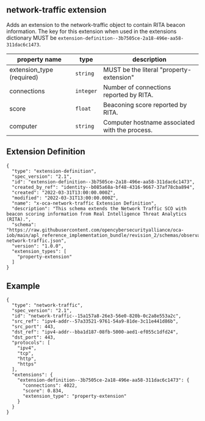 ## network-traffic extension

Adds an extension to the network-traffic object to contain RITA beacon information. The key for this extension when used in the extensions dictionary MUST be `extension-definition--3b7505ce-2a18-496e-aa58-311dac6c1473`.

| property name | type | description |
| -- | -- | -- |
| extension_type (required) | `string` | MUST be the literal "property-extension"
| connections | `integer` | Number of connections reported by RITA.
| score | `float` | Beaconing score reported by RITA.
| computer | `string` | Computer hostname associated with the process.

## Extension Definition

```
{
  "type": "extension-definition",
  "spec_version": "2.1",
  "id": "extension-definition--3b7505ce-2a18-496e-aa58-311dac6c1473",
  "created_by_ref": "identity--b085a68a-bf48-4316-9667-37af78cba894",
  "created": "2022-03-31T13:00:00.000Z",
  "modified": "2022-03-31T13:00:00.000Z",
  "name": "x-oca-network-traffic Extension Definition",
  "description": "This schema extends the Network Traffic SCO with beacon scoring information from Real Intelligence Threat Analytics (RITA).",
  "schema": "https://raw.githubusercontent.com/opencybersecurityalliance/oca-iob/main/apl_reference_implementation_bundle/revision_2/schemas/observables/extended-network-traffic.json",
  "version": "1.0.0",
  "extension_types": [
    "property-extension"
  ]
}
```

## Example

```
{
  "type": "network-traffic",
  "spec_version": "2.1",
  "id": "network-traffic--15a157a8-26e3-56e0-820b-0c2a8e553a2c",
  "src_ref": "ipv4-addr--57a33521-9761-54a9-81de-3c11e441d86b",
  "src_port": 443,
  "dst_ref": "ipv4-addr--bba1d187-08fb-5000-aed1-ef055c1dfd24",
  "dst_port": 443,
  "protocols": [
    "ipv4",
    "tcp",
    "http",
    "https"
  ],
  "extensions": {
    "extension-definition--3b7505ce-2a18-496e-aa58-311dac6c1473": {
      "connections": 4022,
      "score": 0.834,
      "extension_type": "property-extension"
    }
  }
}
```
